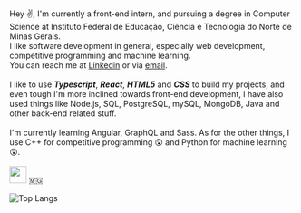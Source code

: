  Hey ✌️, I'm currently a front-end intern, and pursuing a degree in Computer Science at Instituto Federal de Educação, Ciência e Tecnologia do Norte de Minas Gerais.
<br/>
I like software development in general, especially web development, competitive programming and machine learning.
<br/>
You can reach me at [Linkedin](https://www.linkedin.com/in/joaogabrielferr) or via [email](mailto:joaogabrielferr@gmail.com).
<br/>
<br/>
I like to use ***Typescript***, ***React***, ***HTML5*** and ***CSS*** to build my projects, and even tough I'm more inclined towards front-end development, I have also used things like Node.js, SQL, PostgreSQL, mySQL, MongoDB, Java and other back-end related stuff.
<br/>
<br/>
I'm currently learning Angular, GraphQL and Sass. As for the other things, I use C++ for competitive programming 😮 and Python for machine learning 😲.
<br/>
<br/>
<img src="https://upload.wikimedia.org/wikipedia/commons/f/f4/Bandeira_de_Minas_Gerais.svg" width = "30" height = "30"> 🇲🇬
<br/>

![Top Langs](https://github-readme-stats.vercel.app/api/top-langs/?username=joaogabrielferr&hide=jupyter%20notebook&show_icons=true&theme=radical&layout=compact)


[1]: https://joaogabrielferr.github.io
[2]: https://www.linkedin.com/in/joaogabrielferr
[3]: mailto:joaogabrielferr@gmail.com
